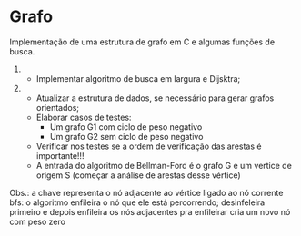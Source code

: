 # Grafo
Implementação de uma estrutura de grafo em C e algumas funções de busca.

1) 
    - Implementar algoritmo de busca em largura e Dijsktra;

2)  
    - Atualizar a estrutura de dados, se necessário para gerar grafos orientados;
    - Elaborar casos de testes:
      * Um grafo G1 com ciclo de peso negativo
      * Um grafo G2 sem ciclo de peso negativo
    - Verificar nos testes se a ordem de verificação das arestas é importante!!!
    - A entrada do algoritmo de Bellman-Ford é o grafo G e um vertice de origem S (começar a análise de arestas desse vértice)

Obs.: a chave representa o nó adjacente ao vértice ligado ao nó corrente
      bfs: o algoritmo enfileira o nó que ele está percorrendo;
	   desinfeleira primeiro e depois enfileira os nós adjacentes
	   pra enfileirar cria um novo nó com peso zero